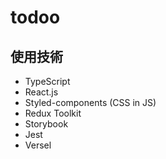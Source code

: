 # todoo

## 使用技術
- TypeScript
- React.js
- Styled-components (CSS in JS)
- Redux Toolkit
- Storybook
- Jest
- Versel